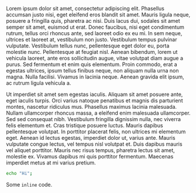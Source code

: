 Lorem ipsum dolor sit amet, consectetur adipiscing elit. Phasellus accumsan justo nisi, eget eleifend eros blandit sit amet. Mauris ligula neque, posuere a fringilla quis, pharetra ac nisi. Duis lacus dui, sodales sit amet semper sit amet, euismod ut erat. Donec faucibus, nisi eget condimentum rutrum, tellus orci rhoncus ante, sed laoreet odio ex eu mi. In sem neque, ultrices et laoreet at, vestibulum non justo. Vestibulum tempus pulvinar vulputate. Vestibulum tellus nunc, pellentesque eget dolor eu, porta molestie nunc. Pellentesque at feugiat nisl. Aenean bibendum, lorem ut vehicula laoreet, ante eros sollicitudin augue, vitae volutpat diam augue a purus. Sed fermentum et enim quis elementum. Proin commodo, erat a egestas ultrices, ipsum tellus finibus neque, non aliquam nulla urna non magna. Nulla facilisi. Vivamus in lacinia neque. Aenean gravida elit ipsum, ac rutrum ligula vehicula a.

Ut imperdiet sit amet sem egestas iaculis. Aliquam sit amet posuere ante, eget iaculis turpis. Orci varius natoque penatibus et magnis dis parturient montes, nascetur ridiculus mus. Phasellus maximus lacinia malesuada. Nullam ullamcorper rhoncus massa, a eleifend enim malesuada ullamcorper. Sed sed consequat nibh. Vestibulum fringilla dignissim nulla, nec viverra felis elementum et. Cras tristique posuere luctus. Mauris dapibus pellentesque volutpat. In porttitor placerat felis, non ultrices mi elementum eget. Aenean id lectus egestas, imperdiet dolor ut, varius ante. Mauris vulputate congue lectus, vel tempus nisl volutpat et. Duis dapibus mauris vel aliquet porttitor. Mauris nec risus tempus, pharetra lectus sit amet, molestie ex. Vivamus dapibus mi quis porttitor fermentum. Maecenas imperdiet metus at mi varius pretium. 


```bash
echo "Hi";
```

Some `inline` code.
